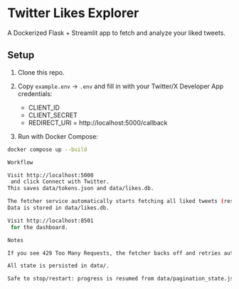 # Twitter Likes Explorer

A Dockerized Flask + Streamlit app to fetch and analyze your liked tweets.

## Setup

1. Clone this repo.
2. Copy `example.env` → `.env` and fill in with your Twitter/X Developer App credentials:
   - CLIENT_ID
   - CLIENT_SECRET
   - REDIRECT_URI = http://localhost:5000/callback

3. Run with Docker Compose:

```bash
docker compose up --build

Workflow

Visit http://localhost:5000
 and click Connect with Twitter.
This saves data/tokens.json and data/likes.db.

The fetcher service automatically starts fetching all liked tweets (resume-capable).
Data is stored in data/likes.db.

Visit http://localhost:8501
 for the dashboard.

Notes

If you see 429 Too Many Requests, the fetcher backs off and retries automatically.

All state is persisted in data/.

Safe to stop/restart: progress is resumed from data/pagination_state.json.
